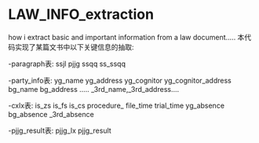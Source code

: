 # LAW_INFO_extraction
how i extract  basic and important information from a law document.....
本代码实现了某篇文书中以下关键信息的抽取:

-paragraph表: ssjl pjjg ssqq ss_ssqq 


-party_info表: yg_name yg_address yg_cognitor yg_cognitor_address bg_name bg_address ..... _3rd_name,_3rd_address....


-cxlx表: is_zs is_fs is_cs procedure_ file_time trial_time yg_absence bg_absence _3rd_absence


-pjjg_result表: pjjg_lx pjjg_result
